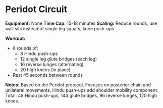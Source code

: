 # Peridot Circuit

**Equipment:** None
**Time Cap:** 15-18 minutes
**Scaling:** Reduce rounds, use wall sits instead of single leg squats, knee push-ups

**Workout:**
- 6 rounds of:
  - 8 Hindu push-ups
  - 12 single leg glute bridges (each leg)
  - 16 reverse lunges (alternating)
  - 20 high knees (in place)
- Rest 45 seconds between rounds

**Notes:**
Based on the Peridot protocol. Focuses on posterior chain and unilateral movements. Hindu push-ups add shoulder mobility component. Total: 48 Hindu push-ups, 144 glute bridges, 96 reverse lunges, 120 high knees.